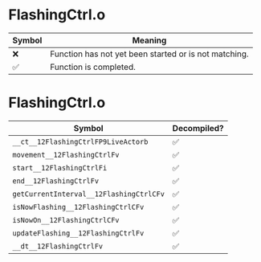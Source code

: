 # FlashingCtrl.o
| Symbol | Meaning 
| ------------- | ------------- 
| :x: | Function has not yet been started or is not matching. 
| :white_check_mark: | Function is completed. 


# FlashingCtrl.o
| Symbol | Decompiled? |
| ------------- | ------------- |
| `__ct__12FlashingCtrlFP9LiveActorb` | :white_check_mark: |
| `movement__12FlashingCtrlFv` | :white_check_mark: |
| `start__12FlashingCtrlFi` | :white_check_mark: |
| `end__12FlashingCtrlFv` | :white_check_mark: |
| `getCurrentInterval__12FlashingCtrlCFv` | :white_check_mark: |
| `isNowFlashing__12FlashingCtrlCFv` | :white_check_mark: |
| `isNowOn__12FlashingCtrlCFv` | :white_check_mark: |
| `updateFlashing__12FlashingCtrlFv` | :white_check_mark: |
| `__dt__12FlashingCtrlFv` | :white_check_mark: |
